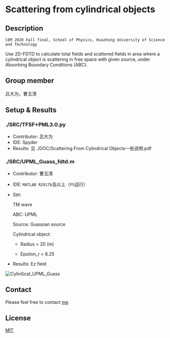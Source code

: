 # Scattering from cylindrical objects

## Description

`CEM 2020 Fall final, School of Physics, Huazhong University of Science and Technology`

Use 2D-FDTD to calculate total fields and scattered fields in area where a cylindrical object is scattering in free space with given source, under Absorbing Boundary Conditions (ABC).

## Group member

吕大为，曹玉清

## Setup & Results

### ./SRC/TFSF+PML3.0.py

- Contributor: 吕大为
- IDE: Spyder
- Results: 见 ./DOC/Scattering From Cylindrical Objects一些说明.pdf

### ./SRC/UPML_Guass_fdtd.m

- Contributor: 曹玉清

- IDE: `MATLAB R2017b`及以上（`F5`运行）

- Set:

  TM wave

  ABC: UPML

  Source: Guassian source 

  Cylindrical object:

  - Radius = 20 (m)

  - Epsilon_r = 6.25

- Results: Ez field

![CylinScat_UPML_Guass](./PICS/CylinScat_UPML_Guass.gif)

## Contact

Please feel free to contact [me](yuqing_cao@hust.edu.cn).

## License

[MIT](https://spdx.org/licenses/MIT.html)